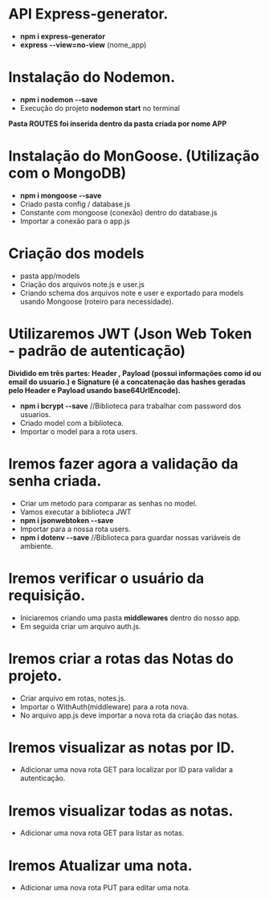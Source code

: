 # API Express-generator.

- **npm i express-generator**
- **express --view=no-view** (nome_app)

# Instalação do Nodemon.
- **npm i nodemon --save**
- Execução do projeto **nodemon start** no terminal

**Pasta ROUTES foi inserida dentro da pasta criada por nome APP**

# Instalação do MonGoose. (Utilização com o MongoDB)
- **npm i mongoose --save**
- Criado pasta config / database.js
- Constante com mongoose (conexão) dentro do database.js
- Importar a conexão para o app.js

# Criação dos models
- pasta app/models
- Criação dos arquivos note.js e user.js
- Criando schema dos arquivos note e user e exportado para models usando Mongoose (roteiro para necessidade).

# Utilizaremos JWT (Json Web Token - padrão de autenticação)
 **Dividido em três partes: Header , Payload (possui informações como id  ou email do usuario.) e Signature (é a concatenação das hashes geradas pelo Header e Payload usando base64UrlEncode).**
- **npm i bcrypt --save** //Biblioteca para trabalhar com password dos usuarios.
- Criado model com a biblioteca.
- Importar o model para a rota users.

# Iremos fazer agora a validação da senha criada.
- Criar um metodo para comparar as senhas no model.
- Vamos executar a biblioteca JWT
- **npm i jsonwebtoken --save**
- Importar para a nossa rota users.
- **npm i dotenv --save** //Biblioteca para guardar nossas variáveis de ambiente.

# Iremos verificar o usuário da requisição.
- Iniciaremos criando uma pasta **middlewares** dentro do nosso app.
- Em seguida criar um arquivo auth.js.

# Iremos criar a rotas das Notas do projeto.
- Criar arquivo em rotas, notes.js.
- Importar o WithAuth(middleware) para a rota nova.
- No arquivo app.js deve importar a nova rota da criação das notas.

# Iremos visualizar as notas por ID.
- Adicionar uma nova rota GET para localizar por ID para validar a autenticação.

# Iremos visualizar todas as notas.
- Adicionar uma nova rota GET para listar as notas.

# Iremos Atualizar uma nota.
- Adicionar uma nova rota PUT para editar uma nota.
